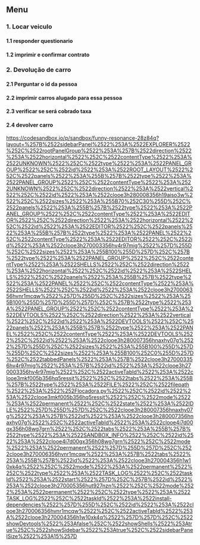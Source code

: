 ## Menu
### 1. Locar veiculo
   #### 1.1 responder questionario
   #### 1.2 imprimir e confirmar contrato
### 2. Devolução de carro
   #### 2.1 Perguntar o id da pessoa
   #### 2.2 imprimir carros alugado para essa pessoa
   #### 2.3 verificar se será cobrado taxa
   #### 2.4 devolver carro
<a>https://codesandbox.io/p/sandbox/funny-resonance-28z84q?layout=%257B%2522sidebarPanel%2522%253A%2522EXPLORER%2522%252C%2522rootPanelGroup%2522%253A%257B%2522direction%2522%253A%2522horizontal%2522%252C%2522contentType%2522%253A%2522UNKNOWN%2522%252C%2522type%2522%253A%2522PANEL_GROUP%2522%252C%2522id%2522%253A%2522ROOT_LAYOUT%2522%252C%2522panels%2522%253A%255B%257B%2522type%2522%253A%2522PANEL_GROUP%2522%252C%2522contentType%2522%253A%2522UNKNOWN%2522%252C%2522direction%2522%253A%2522vertical%2522%252C%2522id%2522%253A%2522clooe3h280008356h19aiso3w%2522%252C%2522sizes%2522%253A%255B70%252C30%255D%252C%2522panels%2522%253A%255B%257B%2522type%2522%253A%2522PANEL_GROUP%2522%252C%2522contentType%2522%253A%2522EDITOR%2522%252C%2522direction%2522%253A%2522horizontal%2522%252C%2522id%2522%253A%2522EDITOR%2522%252C%2522panels%2522%253A%255B%257B%2522type%2522%253A%2522PANEL%2522%252C%2522contentType%2522%253A%2522EDITOR%2522%252C%2522id%2522%253A%2522clooe3h270003356hv4r97mig%2522%257D%255D%252C%2522sizes%2522%253A%255B100%255D%257D%252C%257B%2522type%2522%253A%2522PANEL_GROUP%2522%252C%2522contentType%2522%253A%2522SHELLS%2522%252C%2522direction%2522%253A%2522horizontal%2522%252C%2522id%2522%253A%2522SHELLS%2522%252C%2522panels%2522%253A%255B%257B%2522type%2522%253A%2522PANEL%2522%252C%2522contentType%2522%253A%2522SHELLS%2522%252C%2522id%2522%253A%2522clooe3h270006356hvnr1mcqw%2522%257D%255D%252C%2522sizes%2522%253A%255B100%255D%257D%255D%257D%252C%257B%2522type%2522%253A%2522PANEL_GROUP%2522%252C%2522contentType%2522%253A%2522DEVTOOLS%2522%252C%2522direction%2522%253A%2522vertical%2522%252C%2522id%2522%253A%2522DEVTOOLS%2522%252C%2522panels%2522%253A%255B%257B%2522type%2522%253A%2522PANEL%2522%252C%2522contentType%2522%253A%2522DEVTOOLS%2522%252C%2522id%2522%253A%2522clooe3h280007356hnaxhy07g%2522%257D%255D%252C%2522sizes%2522%253A%255B100%255D%257D%255D%252C%2522sizes%2522%253A%255B100%252C0%255D%257D%252C%2522tabbedPanels%2522%253A%257B%2522clooe3h270003356hv4r97mig%2522%253A%257B%2522id%2522%253A%2522clooe3h270003356hv4r97mig%2522%252C%2522activeTabId%2522%253A%2522clooe3mkf005b356hq5ressjt%2522%252C%2522tabs%2522%253A%255B%257B%2522type%2522%253A%2522FILE%2522%252C%2522filepath%2522%253A%2522%252Flocadora.py%2522%252C%2522id%2522%253A%2522clooe3mkf005b356hq5ressjt%2522%252C%2522mode%2522%253A%2522permanent%2522%252C%2522state%2522%253A%2522IDLE%2522%257D%255D%257D%252C%2522clooe3h280007356hnaxhy07g%2522%253A%257B%2522id%2522%253A%2522clooe3h280007356hnaxhy07g%2522%252C%2522activeTabId%2522%253A%2522clooe4i7d00gx356h08wg7grn%2522%252C%2522tabs%2522%253A%255B%257B%2522type%2522%253A%2522SANDBOX_INFO%2522%252C%2522id%2522%253A%2522clooe4i7d00gx356h08wg7grn%2522%252C%2522mode%2522%253A%2522permanent%2522%257D%255D%257D%252C%2522clooe3h270006356hvnr1mcqw%2522%253A%257B%2522tabs%2522%253A%255B%257B%2522id%2522%253A%2522clooe3h270004356h1w10xk4q%2522%252C%2522mode%2522%253A%2522permanent%2522%252C%2522type%2522%253A%2522TASK_LOG%2522%252C%2522taskId%2522%253A%2522start%2522%257D%252C%257B%2522id%2522%253A%2522clooe3h270005356hut927nzn%2522%252C%2522mode%2522%253A%2522permanent%2522%252C%2522type%2522%253A%2522TASK_LOG%2522%252C%2522taskId%2522%253A%2522install-dependencies%2522%257D%255D%252C%2522id%2522%253A%2522clooe3h270006356hvnr1mcqw%2522%252C%2522activeTabId%2522%253A%2522clooe3h270004356h1w10xk4q%2522%257D%257D%252C%2522showDevtools%2522%253Afalse%252C%2522showShells%2522%253Atrue%252C%2522showSidebar%2522%253Atrue%252C%2522sidebarPanelSize%2522%253A15%257D</a>
